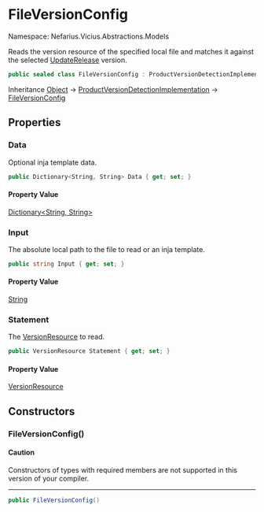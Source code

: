 # FileVersionConfig

Namespace: Nefarius.Vicius.Abstractions.Models

Reads the version resource of the specified local file and matches it against the selected
 [UpdateRelease](./nefarius.vicius.abstractions.models.updaterelease.md) version.

```csharp
public sealed class FileVersionConfig : ProductVersionDetectionImplementation
```

Inheritance [Object](https://docs.microsoft.com/en-us/dotnet/api/system.object) → [ProductVersionDetectionImplementation](./nefarius.vicius.abstractions.models.productversiondetectionimplementation.md) → [FileVersionConfig](./nefarius.vicius.abstractions.models.fileversionconfig.md)

## Properties

### <a id="properties-data"/>**Data**

Optional inja template data.

```csharp
public Dictionary<String, String> Data { get; set; }
```

#### Property Value

[Dictionary&lt;String, String&gt;](https://docs.microsoft.com/en-us/dotnet/api/system.collections.generic.dictionary-2)<br>

### <a id="properties-input"/>**Input**

The absolute local path to the file to read or an inja template.

```csharp
public string Input { get; set; }
```

#### Property Value

[String](https://docs.microsoft.com/en-us/dotnet/api/system.string)<br>

### <a id="properties-statement"/>**Statement**

The [VersionResource](./nefarius.vicius.abstractions.models.versionresource.md) to read.

```csharp
public VersionResource Statement { get; set; }
```

#### Property Value

[VersionResource](./nefarius.vicius.abstractions.models.versionresource.md)<br>

## Constructors

### <a id="constructors-.ctor"/>**FileVersionConfig()**

#### Caution

Constructors of types with required members are not supported in this version of your compiler.

---

```csharp
public FileVersionConfig()
```
